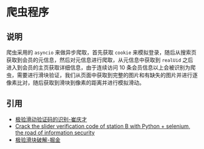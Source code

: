# 爬虫程序

## 说明
爬虫采用的 `asyncio` 来做异步爬取，首先获取 `cookie` 来模拟登录，随后从搜索页获取到会员的元信息，然后对元信息进行爬取，从元信息中获取到 `realUid` 之后进入到会员的主页获取详细信息，由于连续访问 10 条会员信息以上会被识别为爬虫，需要进行滑块验证，我们从页面中获取到完整的图片和有缺失的图片并进行逐像素比对，随后获取到滑块到像素的距离并进行模拟滑动。

## 引用
- [极验滑动验证码的识别-崔庆才](https://github.com/Python3WebSpider/Python3WebSpider/blob/master/8.2-%E6%9E%81%E9%AA%8C%E6%BB%91%E5%8A%A8%E9%AA%8C%E8%AF%81%E7%A0%81%E8%AF%86%E5%88%AB.md)
- [Crack the slider verification code of station B with Python + selenium, the road of information security](https://pythonmana.com/2021/08/20210819125058115g.html)
- [极验滑块破解-掘金](https://juejin.cn/post/6844903953595891725)